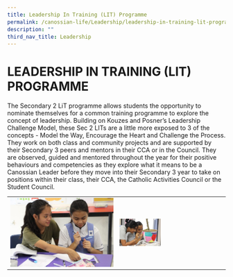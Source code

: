 ```yaml
---
title: Leadership In Training (LIT) Programme
permalink: /canossian-life/Leadership/leadership-in-training-lit-programme/
description: ""
third_nav_title: Leadership
---
```

# LEADERSHIP IN TRAINING (LIT) PROGRAMME
The Secondary 2 LiT programme allows students the opportunity to nominate themselves for a common training programme to explore the concept of leadership. Building on Kouzes and Posner’s Leadership Challenge Model, these Sec 2 LITs are a little more exposed to 3 of the concepts - Model the Way, Encourage the Heart and Challenge the Process. They work on both class and community projects and are supported by their Secondary 3 peers and mentors in their CCA or in the Council. They are observed, guided and mentored throughout the year for their positive behaviours and competencies as they explore what it means to be a Canossian Leader before they move into their Secondary 3 year to take on positions within their class, their CCA, the Catholic Activities Council or the Student Council.


|   |   |
|---|---|
| ![](/images/Canossian%20Life/Leadership/IMG_0300-1024x683.jpg)  |<img src="/images/Canossian%20Life/Leadership/IMG_9966-scaled.jpg" style="width:40%">   |